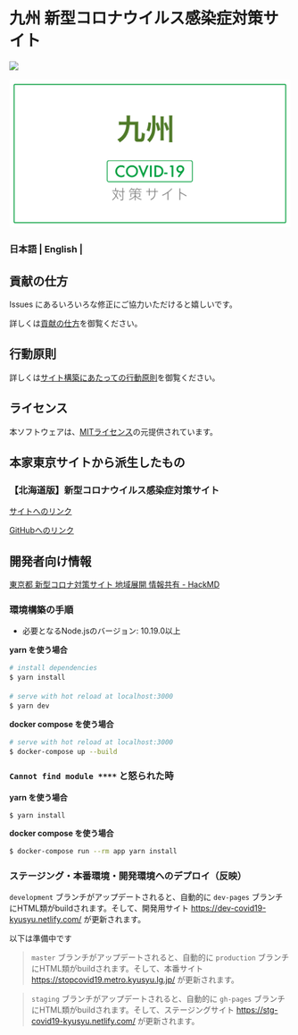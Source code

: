 # 九州 新型コロナウイルス感染症対策サイト

![](https://github.com/Code-for-Kyushu/covid19/workflows/production%20deploy/badge.svg)


[![九州 新型コロナウイルス感染症対策サイト](https://raw.githubusercontent.com/Code-for-Kyushu/covid19/development/static/ogp.png)](https://dev-covid19-kyusyu.netlify.com/)



### 日本語 | English | 

## 貢献の仕方
Issues にあるいろいろな修正にご協力いただけると嬉しいです。

詳しくは[貢献の仕方](./.github/CONTRIBUTING.md)を御覧ください。


## 行動原則
詳しくは[サイト構築にあたっての行動原則](./.github/CODE_OF_CONDUCT.md)を御覧ください。

## ライセンス
本ソフトウェアは、[MITライセンス](./LICENSE.txt)の元提供されています。

## 本家東京サイトから派生したもの

### 【北海道版】新型コロナウイルス感染症対策サイト
[サイトへのリンク](https://stopcovid19.hokkaido.dev/)

[GitHubへのリンク](https://github.com/codeforsapporo/covid19)

## 開発者向け情報

[東京都 新型コロナ対策サイト 地域展開 情報共有 - HackMD](https://hackmd.io/@homata/ryHz3P4BI)

### 環境構築の手順

- 必要となるNode.jsのバージョン: 10.19.0以上

**yarn を使う場合**
``` bash
# install dependencies
$ yarn install

# serve with hot reload at localhost:3000
$ yarn dev
```

**docker compose を使う場合**
```bash
# serve with hot reload at localhost:3000
$ docker-compose up --build
```

### `Cannot find module ****` と怒られた時

**yarn を使う場合**
```
$ yarn install
```

**docker compose を使う場合**
```bash
$ docker-compose run --rm app yarn install
```

### ステージング・本番環境・開発環境へのデプロイ（反映）


`development` ブランチがアップデートされると、自動的に `dev-pages` ブランチにHTML類がbuildされます。そして、開発用サイト https://dev-covid19-kyusyu.netlify.com/ が更新されます。


以下は準備中です

>`master` ブランチがアップデートされると、自動的に `production` ブランチにHTML類がbuildされます。そして、本番サイト https://stopcovid19.metro.kyusyu.lg.jp/ が更新されます。

>`staging` ブランチがアップデートされると、自動的に `gh-pages` ブランチにHTML類がbuildされます。そして、ステージングサイト https://stg-covid19-kyusyu.netlify.com/ が更新されます。

